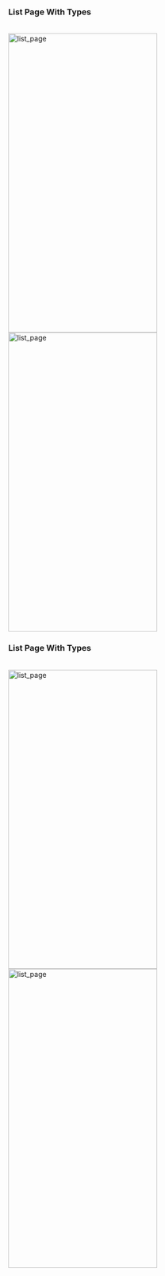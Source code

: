 



<h3>List Page With Types</h3>  <br>
<img src="https://github.com/user-attachments/assets/be21f21c-c76e-4d9e-8a15-5e77f6a7e14b" alt="list_page" width="300" height="600"/>
<img src="https://github.com/user-attachments/assets/5640d4e2-d112-491f-a51e-f44fb931cc40" alt="list_page" width="300" height="600"/> <br>


<h3>List Page With Types</h3>  <br>
<img src="https://github.com/user-attachments/assets/8903a8c0-726a-44dd-bcbf-55ef3a61b4c5" alt="list_page" width="300" height="600"/>
<img src="https://github.com/user-attachments/assets/d5967969-ae6b-4c55-b1f9-cc30dacdb046" alt="list_page" width="300" height="600"/> <br>
